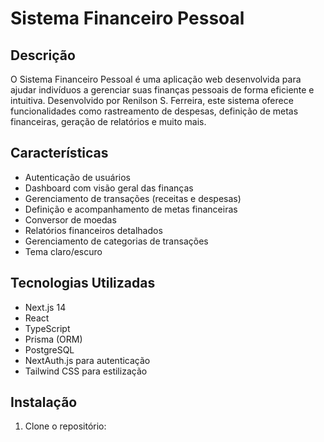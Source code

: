 # Sistema Financeiro Pessoal

## Descrição

O Sistema Financeiro Pessoal é uma aplicação web desenvolvida para ajudar indivíduos a gerenciar suas finanças pessoais de forma eficiente e intuitiva. Desenvolvido por Renilson S. Ferreira, este sistema oferece funcionalidades como rastreamento de despesas, definição de metas financeiras, geração de relatórios e muito mais.

## Características

- Autenticação de usuários
- Dashboard com visão geral das finanças
- Gerenciamento de transações (receitas e despesas)
- Definição e acompanhamento de metas financeiras
- Conversor de moedas
- Relatórios financeiros detalhados
- Gerenciamento de categorias de transações
- Tema claro/escuro

## Tecnologias Utilizadas

- Next.js 14
- React
- TypeScript
- Prisma (ORM)
- PostgreSQL
- NextAuth.js para autenticação
- Tailwind CSS para estilização

## Instalação

1. Clone o repositório:

